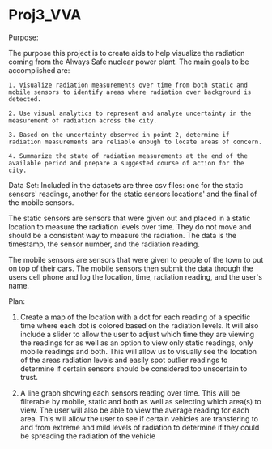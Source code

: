 # Proj3_VVA

Purpose:

  The purpose this project is to create aids to help visualize the radiation coming from the Always Safe nuclear power plant. The main goals to be accomplished are: 
  
    1. Visualize radiation measurements over time from both static and mobile sensors to identify areas where radiation over background is detected.
    
    2. Use visual analytics to represent and analyze uncertainty in the measurement of radiation across the city.
    
    3. Based on the uncertainty observed in point 2, determine if radiation measurements are reliable enough to locate areas of concern.
    
    4. Summarize the state of radiation measurements at the end of the available period and prepare a suggested course of action for the city. 
    
    
    
Data Set: 
  Included in the datasets are three csv files: one for the static sensors' readings, another for the static sensors locations' and the final of the mobile sensors. 

  The static sensors are sensors that were given out and placed in a static location to measure the radiation levels over time. They do not move and should be a consistent way to measure the radiation. The data is the timestamp, the sensor number, and the radiation reading.

  The mobile sensors are sensors that were given to people of the town to put on top of their cars. The mobile sensors then submit the data through the users cell phone and log the location, time, radiation reading, and the user's name. 
  
  
  
Plan: 

1. Create a map of the location with a dot for each reading of a specific time where each dot is colored based on the radiation levels. It will also include a slider to allow the user to adjust which time they are viewing the readings for as well as an option to view only static readings, only mobile readings and both. This will allow us to visually see the location of the areas radiation levels and easily spot outlier readings to determine if certain sensors should be considered too unscertain to trust.

2. A line graph showing each sensors reading over time. This will be filterable by mobile, static and both as well as selecting which area(s) to view. The user will also be able to view the average reading for each area. This will allow the user to see if certain vehicles are transfering to and from extreme and mild levels of radiation to determine if they could be spreading the radiation of the vehicle 
  
